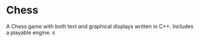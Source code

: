 # Chess

A Chess game with both text and graphical displays written in C++. Includes a playable engine.
s